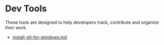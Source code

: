 # Dev Tools

These tools are designed to help developers track, contribute and organize their work.

* [install-git-for-windows.md](../all-docs/remote-work-tools/install-git-for-windows.md "mention")

